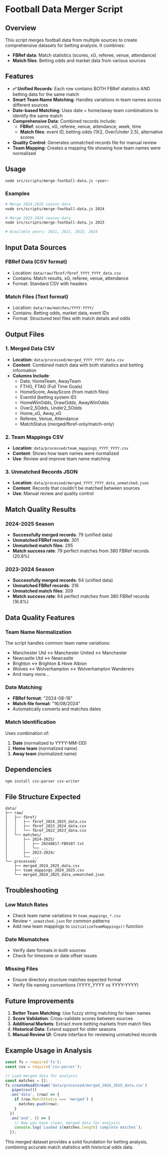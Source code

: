 # Football Data Merger Script

## Overview

This script merges football data from multiple sources to create comprehensive datasets for betting analysis. It combines:

- **FBRef data**: Match statistics (scores, xG, referee, venue, attendance)
- **Match files**: Betting odds and market data from various sources

## Features

- **✅ Unified Records**: Each row contains BOTH FBRef statistics AND betting data for the same match
- **Smart Team Name Matching**: Handles variations in team names across different sources
- **Date-based Matching**: Uses date + home/away team combinations to identify the same match
- **Comprehensive Data**: Combined records include:
  - **FBRef**: scores, xG, referee, venue, attendance, week, time
  - **Match files**: event ID, betting odds (1X2, Over/Under 2.5), alternative scores
- **Quality Control**: Generates unmatched records file for manual review
- **Team Mapping**: Creates a mapping file showing how team names were normalized

## Usage

```bash
node src/scripts/merge-football-data.js <year>
```

### Examples

```bash
# Merge 2024-2025 season data
node src/scripts/merge-football-data.js 2024

# Merge 2023-2024 season data  
node src/scripts/merge-football-data.js 2023

# Available years: 2021, 2022, 2023, 2024
```

## Input Data Sources

### FBRef Data (CSV format)
- Location: `data/raw/fbref/fbref_YYYY_YYYY_data.csv`
- Contains: Match results, xG, referee, venue, attendance
- Format: Standard CSV with headers

### Match Files (Text format)
- Location: `data/raw/matches/YYYY-YYYY/`
- Contains: Betting odds, market data, event IDs
- Format: Structured text files with match details and odds

## Output Files

### 1. Merged Data CSV
- **Location**: `data/processed/merged_YYYY_YYYY_data.csv`
- **Content**: Combined match data with both statistics and betting information
- **Columns Include**:
  - Date, HomeTeam, AwayTeam
  - FTHG, FTAG (Full Time Goals)
  - HomeScore, AwayScore (from match files)
  - EventId (betting system ID)
  - HomeWinOdds, DrawOdds, AwayWinOdds
  - Over2_5Odds, Under2_5Odds
  - Home_xG, Away_xG
  - Referee, Venue, Attendance
  - MatchStatus (merged/fbref-only/match-only)

### 2. Team Mappings CSV
- **Location**: `data/processed/team_mappings_YYYY_YYYY.csv`
- **Content**: Shows how team names were normalized
- **Use**: Review and improve team name matching

### 3. Unmatched Records JSON
- **Location**: `data/processed/merged_YYYY_YYYY_data_unmatched.json`
- **Content**: Records that couldn't be matched between sources
- **Use**: Manual review and quality control

## Match Quality Results

### 2024-2025 Season
- **Successfully merged records**: 79 (unified data)
- **Unmatched FBRef records**: 301 
- **Unmatched match files**: 295
- **Match success rate**: 79 perfect matches from 380 FBRef records (20.8%)

### 2023-2024 Season  
- **Successfully merged records**: 64 (unified data)
- **Unmatched FBRef records**: 316
- **Unmatched match files**: 309
- **Match success rate**: 64 perfect matches from 380 FBRef records (16.8%)

## Data Quality Features

### Team Name Normalization
The script handles common team name variations:
- Manchester Utd ↔ Manchester United ↔ Manchester
- Newcastle Utd ↔ Newcastle
- Brighton ↔ Brighton & Hove Albion
- Wolves ↔ Wolverhampton ↔ Wolverhampton Wanderers
- And many more...

### Date Matching
- **FBRef format**: "2024-08-16"
- **Match file format**: "16/08/2024"
- Automatically converts and matches dates

### Match Identification
Uses combination of:
1. **Date** (normalized to YYYY-MM-DD)
2. **Home team** (normalized name)
3. **Away team** (normalized name)

## Dependencies

```bash
npm install csv-parser csv-writer
```

## File Structure Expected

```
data/
├── raw/
│   ├── fbref/
│   │   ├── fbref_2024_2025_data.csv
│   │   ├── fbref_2023_2024_data.csv
│   │   └── fbref_2022_2023_data.csv
│   └── matches/
│       ├── 2024-2025/
│       │   ├── 20240817-FB9107.txt
│       │   └── ...
│       ├── 2023-2024/
│       └── ...
└── processed/
    ├── merged_2024_2025_data.csv
    ├── team_mappings_2024_2025.csv
    └── merged_2024_2025_data_unmatched.json
```

## Troubleshooting

### Low Match Rates
- Check team name variations in `team_mappings_*.csv`
- Review `*_unmatched.json` for common patterns
- Add new team mappings to `initializeTeamMappings()` function

### Date Mismatches
- Verify date formats in both sources
- Check for timezone or date offset issues

### Missing Files
- Ensure directory structure matches expected format
- Verify file naming conventions (YYYY_YYYY vs YYYY-YYYY)

## Future Improvements

1. **Better Team Matching**: Use fuzzy string matching for team names
2. **Score Validation**: Cross-validate scores between sources
3. **Additional Markets**: Extract more betting markets from match files
4. **Historical Data**: Extend support for older seasons
5. **Manual Review UI**: Create interface for reviewing unmatched records

## Example Usage in Analysis

```javascript
const fs = require('fs');
const csv = require('csv-parser');

// Load merged data for analysis
const matches = [];
fs.createReadStream('data/processed/merged_2024_2025_data.csv')
  .pipe(csv())
  .on('data', (row) => {
    if (row.MatchStatus === 'merged') {
      matches.push(row);
    }
  })
  .on('end', () => {
    // Now you have clean, merged data for analysis
    console.log(`Loaded ${matches.length} complete matches`);
  });
```

This merged dataset provides a solid foundation for betting analysis, combining accurate match statistics with historical odds data. 